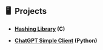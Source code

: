 ## 🖥️ &nbsp;Projects

* <b><a href="https://github.com/matthew01lokiet/C-hashing-library">Hashing Library</a> (C)</b>

* <b><a href="https://gist.github.com/matthew01lokiet/cb4d7ff523ac21357559df8b06cc8a72">ChatGPT Simple Client</a> (Python)</b>

<!---
## 📱 Contact links
 
* <a href="https://www.linkedin.com/in/mateusz-łokietek-400a9a203">Linkedin</a>
-->
